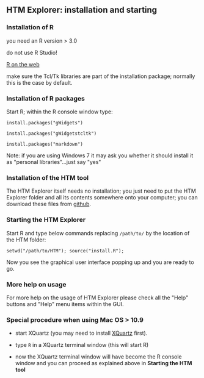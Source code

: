 ## HTM Explorer: installation and starting ##


### Installation of R ###

you need an R version > 3.0

do not use R Studio!

[R on the web](http://www.r-project.org/)

make sure the Tcl/Tk libraries are part of the installation package; normally this is the case by default.


### Installation of R packages ###

Start R; within the R console window type:

`install.packages("gWidgets")`

`install.packages("gWidgetstcltk")`

`install.packages("markdown")`

Note: if you are using Windows 7 it may ask you whether it should install it as "personal libraries"...just say "yes"


### Installation of the HTM tool ###

The HTM Explorer itself needs no installation; you just need to put the HTM Explorer folder and all its contents somewhere onto your computer; you can download these files from [github](
https://github.com/tischi/HTM_Explorer/archive/master.zip).


### Starting the HTM Explorer ###

Start R and type below commands replacing `/path/to/` by the location of the HTM folder:

`setwd("/path/to/HTM"); source("install.R");`

Now you see the graphical user interface popping up and you are ready to go. 

### More help on usage ###

For more help on the usage of HTM Explorer please check all the "Help" buttons and "Help" menu items within the GUI.


### Special procedure when using Mac OS > 10.9 ###

- start XQuartz (you may need to install [XQuartz](https://xquartz.macosforge.org/landing/) first).

- type `R` in a XQuartz terminal window (this will start R)

- now the XQuartz terminal window will have become the R console window and you can proceed as explained above in __Starting the HTM tool__ 